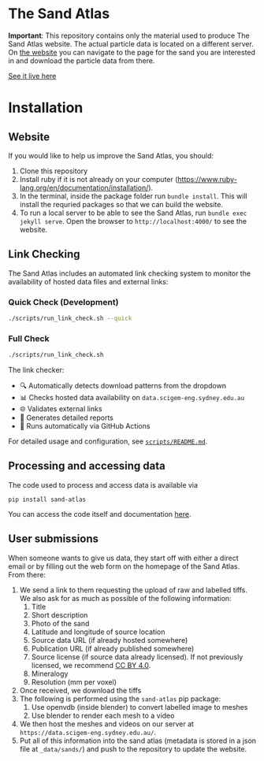 # The Sand Atlas

**Important**: This repository contains only the material used to produce The Sand Atlas website. The actual particle data is located on a different server. On [the website](https://sand-atlas.scigem.com/) you can navigate to the page for the sand you are interested in and download the particle data from there.

[See it live here](https://sand-atlas.scigem.com/)

# Installation

## Website
If you would like to help us improve the Sand Atlas, you should:
1. Clone this repository
2. Install ruby if it is not already on your computer (https://www.ruby-lang.org/en/documentation/installation/).
3. In the terminal, inside the package folder run `bundle install`. This will install the requried packages so that we can build the website.
4. To run a local server to be able to see the Sand Atlas, run `bundle exec jekyll serve`. Open the browser to `http://localhost:4000/` to see the website.

## Link Checking

The Sand Atlas includes an automated link checking system to monitor the availability of hosted data files and external links:

### Quick Check (Development)
```bash
./scripts/run_link_check.sh --quick
```

### Full Check
```bash
./scripts/run_link_check.sh
```

The link checker:
- 🔍 Automatically detects download patterns from the dropdown
- 📊 Checks hosted data availability on `data.scigem-eng.sydney.edu.au`
- 🌐 Validates external links
- 📝 Generates detailed reports
- 🤖 Runs automatically via GitHub Actions

For detailed usage and configuration, see [`scripts/README.md`](scripts/README.md).

## Processing and accessing data
The code used to process and access data is available via

```pip install sand-atlas```

You can access the code itself and documentation [here](https://github.com/scigem/sand-atlas-python).

## User submissions
When someone wants to give us data, they start off with either a direct email or by filling out the web form on the homepage of the Sand Atlas. From there:
1. We send a link to them requesting the upload of raw and labelled tiffs. We also ask for as much as possible of the following information:
    1. Title
    2. Short description
    3. Photo of the sand
    4. Latitude and longitude of source location
    5. Source data URL (if already hosted somewhere)
    6. Publication URL (if already published somewhere)
    7. Source license (if source data already licensed). If not previously licensed, we recommend [CC BY 4.0](https://creativecommons.org/licenses/by/4.0/).
    8. Mineralogy
    9. Resolution (mm per voxel)
2. Once received, we download the tiffs
3. The following is performed using the `sand-atlas` pip package:
    1. Use openvdb (inside blender) to convert labelled image to meshes
    2. Use blender to render each mesh to a video
4. We then host the meshes and videos on our server at `https://data.scigem-eng.sydney.edu.au/`.
5. Put all of this information into the sand atlas (metadata is stored in a json file at `_data/sands/`) and push to the repository to update the website.
